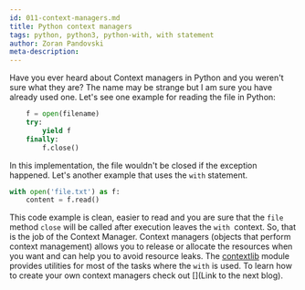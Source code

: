 ```yaml
---
id: 011-context-managers.md
title: Python context managers
tags: python, python3, python-with, with statement
author: Zoran Pandovski
meta-description: 
---
```


Have you ever heard about Context managers in Python and you weren't sure what they are? The name may be strange but I am sure you have already used one. Let's see one example for reading the file in Python:

```python
    f = open(filename)
    try:
        yield f
    finally:
        f.close()

```
In this implementation, the file wouldn't be closed if the exception happened. Let's another example that uses the `with` statement.

```python
with open('file.txt') as f:
    content = f.read()
```

This code example is clean, easier to read and you are sure that the `file` method `close` will be called after execution leaves the `with `context. So, that is the job of the Context Manager. Context managers (objects that perform context management) allows you to release or allocate the resources when you want and can help you to avoid resource leaks. The [contextlib](https://docs.python.org/3/library/contextlib.html) module provides utilities for most of the tasks where the `with` is used. To learn how to create your own context managers check out [](Link to the next blog).


